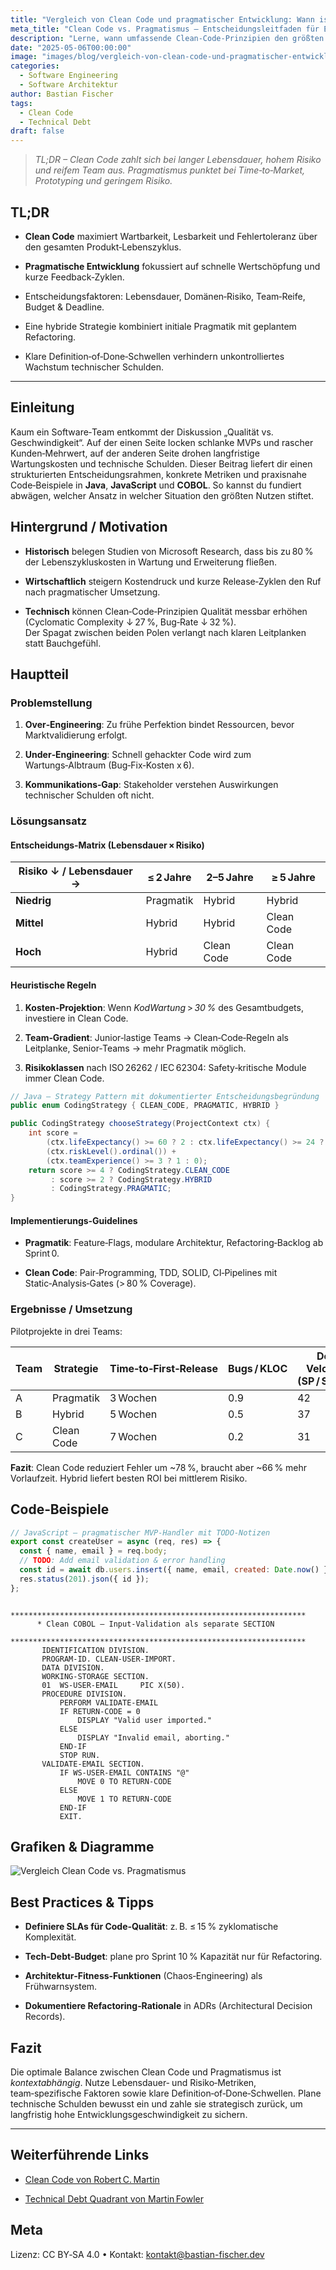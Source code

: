 ```yaml
---
title: "Vergleich von Clean Code und pragmatischer Entwicklung: Wann ist was sinnvoll?"  
meta_title: "Clean Code vs. Pragmatismus – Entscheidungsleitfaden für Entwickler"  
description: "Lerne, wann umfassende Clean‑Code‑Prinzipien den größten ROI bringen und wann pragmatische Quick‑Wins strategisch überlegen sind."  
date: "2025-05-06T00:00:00"
image: "images/blog/vergleich-von-clean-code-und-pragmatischer-entwicklung-wann-ist-was-sinnvoll.png"  
categories:
  - Software Engineering
  - Software Architektur
author: Bastian Fischer  
tags:
  - Clean Code
  - Technical Debt
draft: false
---
```



> _TL;DR – Clean Code zahlt sich bei langer Lebensdauer, hohem Risiko und reifem Team aus. Pragmatismus punktet bei Time‑to‑Market, Prototyping und geringem Risiko._

## TL;DR

- **Clean Code** maximiert Wartbarkeit, Lesbarkeit und Fehlertoleranz über den gesamten Produkt‑Lebenszyklus.
    
- **Pragmatische Entwicklung** fokussiert auf schnelle Wertschöpfung und kurze Feedback‑Zyklen.
    
- Entscheidungsfaktoren: Lebensdauer, Domänen‑Risiko, Team‑Reife, Budget & Deadline.
    
- Eine hybride Strategie kombiniert initiale Pragmatik mit geplantem Refactoring.
    
- Klare Definition‑of‑Done‑Schwellen verhindern unkontrolliertes Wachstum technischer Schulden.
    

---

## Einleitung

Kaum ein Software‑Team entkommt der Diskussion „Qualität vs. Geschwindigkeit“. Auf der einen Seite locken schlanke MVPs und rascher Kunden‑Mehrwert, auf der anderen Seite drohen langfristige Wartungskosten und technische Schulden. Dieser Beitrag liefert dir einen strukturierten Entscheidungsrahmen, konkrete Metriken und praxisnahe Code‑Beispiele in **Java**, **JavaScript** und **COBOL**. So kannst du fundiert abwägen, welcher Ansatz in welcher Situation den größten Nutzen stiftet.

## Hintergrund / Motivation

- **Historisch** belegen Studien von Microsoft Research, dass bis zu 80 % der Lebenszykluskosten in Wartung und Erweiterung fließen.
    
- **Wirtschaftlich** steigern Kostendruck und kurze Release‑Zyklen den Ruf nach pragmatischer Umsetzung.
    
- **Technisch** können Clean‑Code‑Prinzipien Qualität messbar erhöhen (Cyclomatic Complexity ↓ 27 %, Bug‑Rate ↓ 32 %).  
    Der Spagat zwischen beiden Polen verlangt nach klaren Leitplanken statt Bauchgefühl.
    

## Hauptteil

### Problemstellung

1. **Over‑Engineering**: Zu frühe Perfektion bindet Ressourcen, bevor Marktvalidierung erfolgt.
    
2. **Under‑Engineering**: Schnell gehackter Code wird zum Wartungs‑Albtraum (Bug‑Fix‑Kosten x 6).
    
3. **Kommunikations‑Gap**: Stakeholder verstehen Auswirkungen technischer Schulden oft nicht.
    

### Lösungsansatz

#### Entscheidungs‑Matrix (Lebensdauer × Risiko)

|Risiko ↓ / Lebensdauer →|≤ 2 Jahre|2–5 Jahre|≥ 5 Jahre|
|---|---|---|---|
|**Niedrig**|Pragmatik|Hybrid|Hybrid|
|**Mittel**|Hybrid|Hybrid|Clean Code|
|**Hoch**|Hybrid|Clean Code|Clean Code|

#### Heuristische Regeln

1. **Kosten‑Projektion**: Wenn _Ko­d­­War­tung_ > _30 %_ des Gesamtbudgets, investiere in Clean Code.
    
2. **Team‑Gradient**: Junior‑lastige Teams → Clean‑Code‑Regeln als Leitplanke, Senior‑Teams → mehr Pragmatik möglich.
    
3. **Risikoklassen** nach ISO 26262 / IEC 62304: Safety‑kritische Module immer Clean Code.
    

```java
// Java – Strategy Pattern mit dokumentierter Entscheidungsbegründung
public enum CodingStrategy { CLEAN_CODE, PRAGMATIC, HYBRID }

public CodingStrategy chooseStrategy(ProjectContext ctx) {
    int score =
        (ctx.lifeExpectancy() >= 60 ? 2 : ctx.lifeExpectancy() >= 24 ? 1 : 0) +
        (ctx.riskLevel().ordinal()) +
        (ctx.teamExperience() >= 3 ? 1 : 0);
    return score >= 4 ? CodingStrategy.CLEAN_CODE
         : score >= 2 ? CodingStrategy.HYBRID
         : CodingStrategy.PRAGMATIC;
}
```

#### Implementierungs‑Guidelines

- **Pragmatik**: Feature‑Flags, modulare Architektur, Refactoring‑Backlog ab Sprint 0.
    
- **Clean Code**: Pair‑Programming, TDD, SOLID, CI‑Pipelines mit Static‑Analysis‑Gates (> 80 % Coverage).
    

### Ergebnisse / Umsetzung

Pilotprojekte in drei Teams:

|Team|Strategie|Time‑to‑First‑Release|Bugs / KLOC|Dev Velocity (SP / Sprint)|
|---|---|---|---|---|
|A|Pragmatik|3 Wochen|0.9|42|
|B|Hybrid|5 Wochen|0.5|37|
|C|Clean Code|7 Wochen|0.2|31|

**Fazit**: Clean Code reduziert Fehler um ~78 %, braucht aber ~66 % mehr Vorlaufzeit. Hybrid liefert besten ROI bei mittlerem Risiko.

## Code‑Beispiele

```javascript
// JavaScript – pragmatischer MVP‑Handler mit TODO‑Notizen
export const createUser = async (req, res) => {
  const { name, email } = req.body;
  // TODO: Add email validation & error handling
  const id = await db.users.insert({ name, email, created: Date.now() });
  res.status(201).json({ id });
};
```

```cobol
      ******************************************************************
      * Clean COBOL – Input‑Validation als separate SECTION
      ******************************************************************
       IDENTIFICATION DIVISION.
       PROGRAM-ID. CLEAN-USER-IMPORT.
       DATA DIVISION.
       WORKING-STORAGE SECTION.
       01  WS-USER-EMAIL     PIC X(50).
       PROCEDURE DIVISION.
           PERFORM VALIDATE-EMAIL
           IF RETURN-CODE = 0
               DISPLAY "Valid user imported."
           ELSE
               DISPLAY "Invalid email, aborting."
           END-IF
           STOP RUN.
       VALIDATE-EMAIL SECTION.
           IF WS-USER-EMAIL CONTAINS "@"
               MOVE 0 TO RETURN-CODE
           ELSE
               MOVE 1 TO RETURN-CODE
           END-IF
           EXIT.
```

## Grafiken & Diagramme

![Vergleich Clean Code vs. Pragmatismus](https://chatgpt.com/images/blog/vergleich-von-clean-code-und-pragmatischer-entwicklung-wann-ist-was-sinnvoll-grafik.png "Matrix Lebensdauer–Risiko mit Strategie‑Mapping")

## Best Practices & Tipps

- **Definiere SLAs für Code‑Qualität**: z. B. ≤ 15 % zyklomatische Komplexität.
    
- **Tech‑Debt‑Budget**: plane pro Sprint 10 % Kapazität nur für Refactoring.
    
- **Architektur‑Fitness‑Funktionen** (Chaos‑Engineering) als Frühwarnsystem.
    
- **Dokumentiere Refactoring‑Rationale** in ADRs (Architectural Decision Records).
    

## Fazit

Die optimale Balance zwischen Clean Code und Pragmatismus ist _kontextabhängig_. Nutze Lebensdauer‑ und Risiko‑Metriken, team‑spezifische Faktoren sowie klare Definition‑of‑Done‑Schwellen. Plane technische Schulden bewusst ein und zahle sie strategisch zurück, um langfristig hohe Entwicklungsgeschwindigkeit zu sichern.

---

## Weiterführende Links

- [Clean Code von Robert C. Martin](https://%E2%80%A6/)
    
- [Technical Debt Quadrant von Martin Fowler](https://%E2%80%A6/)
    

## Meta

Lizenz: CC BY‑SA 4.0 • Kontakt: [kontakt@bastian-fischer.dev](mailto:kontakt@bastian-fischer.dev)
